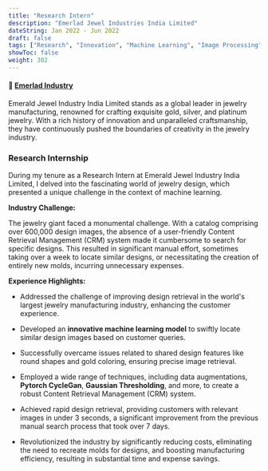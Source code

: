```yaml
---
title: "Research Intern"
description: "Emerlad Jewel Industries India Limited"
dateString: Jan 2022 - Jun 2022
draft: false
tags: ["Research", "Innovation", "Machine Learning", "Image Processing", "Jupyter", "Industry Problem", "CRM", "Deep Learning", "Custom Trained Models", "Data Augmentations"]
showToc: false
weight: 302
--- 
```

#### 🔗 [Emerlad Industry](https://ejindia.com)


Emerald Jewel Industry India Limited stands as a global leader in jewelry manufacturing, renowned for crafting exquisite gold, silver, and platinum jewelry. With a rich history of innovation and unparalleled craftsmanship, they have continuously pushed the boundaries of creativity in the jewelry industry.

### Research Internship

During my tenure as a Research Intern at Emerald Jewel Industry India Limited, I delved into the fascinating world of jewelry design, which presented a unique challenge in the context of machine learning.

**Industry Challenge:**

The jewelry giant faced a monumental challenge. With a catalog comprising over 600,000 design images, the absence of a user-friendly Content Retrieval Management (CRM) system made it cumbersome to search for specific designs. This resulted in significant manual effort, sometimes taking over a week to locate similar designs, or necessitating the creation of entirely new molds, incurring unnecessary expenses.

**Experience Highlights:**

- Addressed the challenge of improving design retrieval in the world's largest jewelry manufacturing industry, enhancing the customer experience.

- Developed an **innovative machine learning model** to swiftly locate similar design images based on customer queries.

- Successfully overcame issues related to shared design features like round shapes and gold coloring, ensuring precise image retrieval.

- Employed a wide range of techniques, including data augmentations, **Pytorch CycleGan**, **Gaussian Thresholding**, and more, to create a robust Content Retrieval Management (CRM) system.

- Achieved rapid design retrieval, providing customers with relevant images in under 3 seconds, a significant improvement from the previous manual search process that took over 7 days.

- Revolutionized the industry by significantly reducing costs, eliminating the need to recreate molds for designs, and boosting manufacturing efficiency, resulting in substantial time and expense savings.
